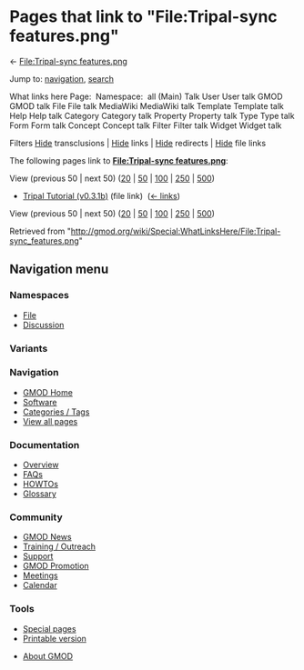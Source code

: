 <div id="mw-page-base" class="noprint">

</div>

<div id="mw-head-base" class="noprint">

</div>

<div id="content" class="mw-body" role="main">

<span id="top"></span>

<div id="mw-js-message" style="display:none;">

</div>



# <span dir="auto">Pages that link to "File:Tripal-sync features.png"</span>

<div id="bodyContent">

<div id="contentSub">

← [File:Tripal-sync
features.png](/wiki/File:Tripal-sync_features.png "File:Tripal-sync features.png")

</div>

<div id="jump-to-nav" class="mw-jump">

Jump to: [navigation](#mw-navigation), [search](#p-search)

</div>

<div id="mw-content-text">

What links here Page:  Namespace:  all (Main) Talk User User talk GMOD
GMOD talk File File talk MediaWiki MediaWiki talk Template Template talk
Help Help talk Category Category talk Property Property talk Type Type
talk Form Form talk Concept Concept talk Filter Filter talk Widget
Widget talk

Filters
[Hide](/mediawiki/index.php?title=Special:WhatLinksHere/File:Tripal-sync_features.png&hidetrans=1 "Special:WhatLinksHere/File:Tripal-sync features.png")
transclusions \|
[Hide](/mediawiki/index.php?title=Special:WhatLinksHere/File:Tripal-sync_features.png&hidelinks=1 "Special:WhatLinksHere/File:Tripal-sync features.png")
links \|
[Hide](/mediawiki/index.php?title=Special:WhatLinksHere/File:Tripal-sync_features.png&hideredirs=1 "Special:WhatLinksHere/File:Tripal-sync features.png")
redirects \|
[Hide](/mediawiki/index.php?title=Special:WhatLinksHere/File:Tripal-sync_features.png&hideimages=1 "Special:WhatLinksHere/File:Tripal-sync features.png")
file links

The following pages link to **[File:Tripal-sync
features.png](/wiki/File:Tripal-sync_features.png "File:Tripal-sync features.png")**:

View (previous 50 \| next 50)
([20](/mediawiki/index.php?title=Special:WhatLinksHere/File:Tripal-sync_features.png&limit=20 "Special:WhatLinksHere/File:Tripal-sync features.png")
\|
[50](/mediawiki/index.php?title=Special:WhatLinksHere/File:Tripal-sync_features.png&limit=50 "Special:WhatLinksHere/File:Tripal-sync features.png")
\|
[100](/mediawiki/index.php?title=Special:WhatLinksHere/File:Tripal-sync_features.png&limit=100 "Special:WhatLinksHere/File:Tripal-sync features.png")
\|
[250](/mediawiki/index.php?title=Special:WhatLinksHere/File:Tripal-sync_features.png&limit=250 "Special:WhatLinksHere/File:Tripal-sync features.png")
\|
[500](/mediawiki/index.php?title=Special:WhatLinksHere/File:Tripal-sync_features.png&limit=500 "Special:WhatLinksHere/File:Tripal-sync features.png"))

- [Tripal Tutorial
  (v0.3.1b)](/wiki/Tripal_Tutorial_(v0.3.1b) "Tripal Tutorial (v0.3.1b)")
  (file link) ‎ <span class="mw-whatlinkshere-tools">([←
  links](/mediawiki/index.php?title=Special:WhatLinksHere&target=Tripal+Tutorial+%28v0.3.1b%29 "Special:WhatLinksHere"))</span>

View (previous 50 \| next 50)
([20](/mediawiki/index.php?title=Special:WhatLinksHere/File:Tripal-sync_features.png&limit=20 "Special:WhatLinksHere/File:Tripal-sync features.png")
\|
[50](/mediawiki/index.php?title=Special:WhatLinksHere/File:Tripal-sync_features.png&limit=50 "Special:WhatLinksHere/File:Tripal-sync features.png")
\|
[100](/mediawiki/index.php?title=Special:WhatLinksHere/File:Tripal-sync_features.png&limit=100 "Special:WhatLinksHere/File:Tripal-sync features.png")
\|
[250](/mediawiki/index.php?title=Special:WhatLinksHere/File:Tripal-sync_features.png&limit=250 "Special:WhatLinksHere/File:Tripal-sync features.png")
\|
[500](/mediawiki/index.php?title=Special:WhatLinksHere/File:Tripal-sync_features.png&limit=500 "Special:WhatLinksHere/File:Tripal-sync features.png"))

</div>

<div class="printfooter">

Retrieved from
"<http://gmod.org/wiki/Special:WhatLinksHere/File:Tripal-sync_features.png>"

</div>

<div id="catlinks" class="catlinks catlinks-allhidden">

</div>

<div class="visualClear">

</div>

</div>

</div>

<div id="mw-navigation">

## Navigation menu

<div id="mw-head">



<div id="left-navigation">

<div id="p-namespaces" class="vectorTabs" role="navigation"
aria-labelledby="p-namespaces-label">

### Namespaces

- <span id="ca-nstab-image"><a href="/wiki/File:Tripal-sync_features.png" accesskey="c"
  title="View the file page [c]">File</a></span>
- <span id="ca-talk"><a
  href="/mediawiki/index.php?title=File_talk:Tripal-sync_features.png&amp;action=edit&amp;redlink=1"
  accesskey="t"
  title="Discussion about the content page [t]">Discussion</a></span>

</div>

<div id="p-variants" class="vectorMenu emptyPortlet" role="navigation"
aria-labelledby="p-variants-label">

### 

### Variants[](#)

<div class="menu">

</div>

</div>

</div>

<div id="right-navigation">





</div>



</div>

</div>

</div>

<div id="mw-panel">

<div id="p-logo" role="banner">

<a href="/wiki/Main_Page"
style="background-image: url(http://gmod.org/images/GMOD-cogs.png);"
title="Visit the main page"></a>

</div>

<div id="p-Navigation" class="portal" role="navigation"
aria-labelledby="p-Navigation-label">

### Navigation

<div class="body">

- <span id="n-GMOD-Home">[GMOD Home](/wiki/Main_Page)</span>
- <span id="n-Software">[Software](/wiki/GMOD_Components)</span>
- <span id="n-Categories-.2F-Tags">[Categories /
  Tags](/wiki/Categories)</span>
- <span id="n-View-all-pages">[View all
  pages](/wiki/Special:AllPages)</span>

</div>

</div>

<div id="p-Documentation" class="portal" role="navigation"
aria-labelledby="p-Documentation-label">

### Documentation

<div class="body">

- <span id="n-Overview">[Overview](/wiki/Overview)</span>
- <span id="n-FAQs">[FAQs](/wiki/Category:FAQ)</span>
- <span id="n-HOWTOs">[HOWTOs](/wiki/Category:HOWTO)</span>
- <span id="n-Glossary">[Glossary](/wiki/Glossary)</span>

</div>

</div>

<div id="p-Community" class="portal" role="navigation"
aria-labelledby="p-Community-label">

### Community

<div class="body">

- <span id="n-GMOD-News">[GMOD News](/wiki/GMOD_News)</span>
- <span id="n-Training-.2F-Outreach">[Training /
  Outreach](/wiki/Training_and_Outreach)</span>
- <span id="n-Support">[Support](/wiki/Support)</span>
- <span id="n-GMOD-Promotion">[GMOD
  Promotion](/wiki/GMOD_Promotion)</span>
- <span id="n-Meetings">[Meetings](/wiki/Meetings)</span>
- <span id="n-Calendar">[Calendar](/wiki/Calendar)</span>

</div>

</div>

<div id="p-tb" class="portal" role="navigation"
aria-labelledby="p-tb-label">

### Tools

<div class="body">

- <span id="t-specialpages"><a href="/wiki/Special:SpecialPages" accesskey="q"
  title="A list of all special pages [q]">Special pages</a></span>
- <span id="t-print"><a
  href="/mediawiki/index.php?title=Special:WhatLinksHere/File:Tripal-sync_features.png&amp;printable=yes"
  rel="alternate" accesskey="p"
  title="Printable version of this page [p]">Printable version</a></span>

</div>

</div>

</div>

</div>

<div id="footer" role="contentinfo">

- <span id="footer-places-about">[About
  GMOD](/wiki/GMOD:About "GMOD:About")</span>

<!-- -->






</div>
